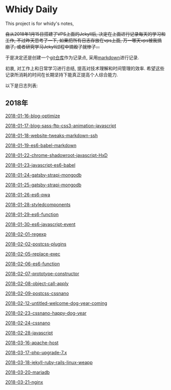 # Whidy Daily

This project is for whidy's notes,

~~自从2018年1月15日搭建了VPS上面的Jekyll后, 决定在上面进行记录每天的学习和工作, 不过昨天思考了一下, 如果把所有日志存放在vps上面, 万一哪天vps被我搞崩了, 或者研究学习Jekyll过程中搞毁了就惨了...~~

于是决定还是创建一个[git仓库](https://github.com/whidy/daily)作为记录点, 采用[markdown](http://wowubuntu.com/markdown/)进行记录.

初衷, 对工作上和日常学习进行总结, 提高对技术理解和时间管理的效率. 希望这些记录所消耗的时间在长期坚持下能真正提高个人综合能力.

以下是日志列表:

## 2018年

[2018-01-16-blog-optimize](https://github.com/whidy/daily/blob/master/posts/2018-01-16-blog-optimize.md)

[2018-01-17-blog-sass-ftp-css3-animation-javascript](https://github.com/whidy/daily/blob/master/posts/2018-01-17-ftp-css-js.md)

[2018-01-18-website-tweaks-markdown-ssh](https://github.com/whidy/daily/blob/master/posts/2018-01-18-website-tweaks-markdown-ssh.md)

[2018-01-19-es6-babel-markdown](https://github.com/whidy/daily/blob/master/posts/2018-01-19-es6-babel-markdown.md)

[2018-01-22-chrome-shadowroot-javascript-HxD](https://github.com/whidy/daily/blob/master/posts/2018-01-22-chrome-history-postcss.md)

[2018-01-23-javascript-es6-babel](https://github.com/whidy/daily/blob/master/posts/2018-01-23-javascript-es6-babel.md)

[2018-01-24-gatsby-strapi-mongodb](https://github.com/whidy/daily/blob/master/posts/2018-01-24-gatsby-strapi-mongodb.md)

[2018-01-25-gatsby-strapi-mongodb](https://github.com/whidy/daily/blob/master/posts/2018-01-25-gatsby-strapi-mongodb.md)

[2018-01-26-es6-pwa](https://github.com/whidy/daily/blob/master/posts/2018-01-26-es6-pwa.md)

[2018-01-28-styledcomponents](https://github.com/whidy/daily/blob/master/posts/2018-01-28-styledcomponents.md)

[2018-01-29-es6-function](https://github.com/whidy/daily/blob/master/posts/2018-01-29-es6-function.md)

[2018-01-30-es6-javascript-event](https://github.com/whidy/daily/blob/master/posts/2018-01-30-es6-javascript-event.md)

[2018-02-01-regexp](https://github.com/whidy/daily/blob/master/posts/2018-02-01-regexp.md)

[2018-02-02-postcss-plugins](https://github.com/whidy/daily/blob/master/posts/2018-02-02-postcss.md)

[2018-02-05-replace-exec](https://github.com/whidy/daily/blob/master/posts/2018-02-05-replace-exec.md)

[2018-02-06-es6-function](https://github.com/whidy/daily/blob/master/posts/2018-02-06-es6-function.md)

[2018-02-07-prototype-constructor](https://github.com/whidy/daily/blob/master/posts/2018-02-07-prototype-constructor.md)

[2018-02-08-object-call-apply](https://github.com/whidy/daily/blob/master/posts/2018-02-08-object-call-apply.md)

[2018-02-09-postcss-cssnano](https://github.com/whidy/daily/blob/master/posts/2018-02-09-postcss-cssnano.md)

[2018-02-12-untitled-welcome-dog-year-coming](https://github.com/whidy/daily/blob/master/posts/2018-02-12-untitled.md)

[2018-02-23-cssnano-happy-dog-year](https://github.com/whidy/daily/blob/master/posts/2018-02-23-cssnano.md)

[2018-02-24-cssnano](https://github.com/whidy/daily/blob/master/posts/2018-02-24-cssnano.md)

[2018-02-28-javascript](https://github.com/whidy/daily/blob/master/posts/2018-02-28-javascript.md)

[2018-03-16-apache-host](https://github.com/whidy/daily/blob/master/posts/2018-03-16-apache-host.md)

[2018-03-17-php-upgrade-7.x](https://github.com/whidy/daily/blob/master/posts/2018-03-17-php-upgrade-7.x.md)

[2018-03-18-jekyll-ruby-rails-linux-weapp](https://github.com/whidy/daily/blob/master/posts/2018-03-18-jekyll-ruby-rails-linux-weapp.md)

[2018-03-20-mariadb](https://github.com/whidy/daily/blob/master/posts/2018-03-20-mariadb.md)

[2018-03-21-nginx](https://github.com/whidy/daily/blob/master/posts/2018-03-21-nginx.md)

